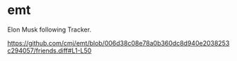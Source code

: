 # emt
Elon Musk following Tracker.

https://github.com/cmj/emt/blob/006d38c08e78a0b360dc8d940e2038253c294057/friends.diff#L1-L50
